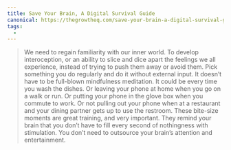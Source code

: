 ```yaml
---
title: Save Your Brain, A Digital Survival Guide
canonical: https://thegrowtheq.com/save-your-brain-a-digital-survival-guide/
tags:
  -
---
```


> We need to regain familiarity with our inner world. To develop interoception, or an ability to slice and dice apart the feelings we all experience, instead of trying to push them away or avoid them. Pick something you do regularly and do it without external input. It doesn’t have to be full-blown mindfulness meditation. It could be every time you wash the dishes. Or leaving your phone at home when you go on a walk or run. Or putting your phone in the glove box when you commute to work. Or not pulling out your phone when at a restaurant and your dining partner gets up to use the restroom. These bite-size moments are great training, and very important. They remind your brain that you don’t have to fill every second of nothingness with stimulation. You don’t need to outsource your brain’s attention and entertainment.
